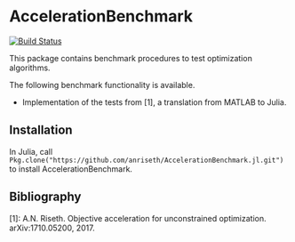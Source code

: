 # AccelerationBenchmark

[![Build Status](https://travis-ci.org/anriseth/AccelerationBenchmark.jl.svg?branch=master)](https://travis-ci.org/anriseth/AccelerationBenchmark.jl)

<!-- [![Coverage Status](https://coveralls.io/repos/anriseth/AccelerationBenchmark.jl/badge.svg?branch=master&service=github)](https://coveralls.io/github/anriseth/AccelerationBenchmark.jl?branch=master) -->

<!-- [![codecov.io](http://codecov.io/github/anriseth/AccelerationBenchmark.jl/coverage.svg?branch=master)](http://codecov.io/github/anriseth/AccelerationBenchmark.jl?branch=master) -->

This package contains benchmark procedures to test optimization
algorithms.

The following benchmark functionality is available.

- Implementation of the tests from [1], a translation from MATLAB to Julia.

## Installation
In Julia, call `Pkg.clone("https://github.com/anriseth/AccelerationBenchmark.jl.git")` to install AccelerationBenchmark.


## Bibliography
[1]: A.N. Riseth. Objective acceleration for unconstrained optimization. arXiv:1710.05200, 2017.
